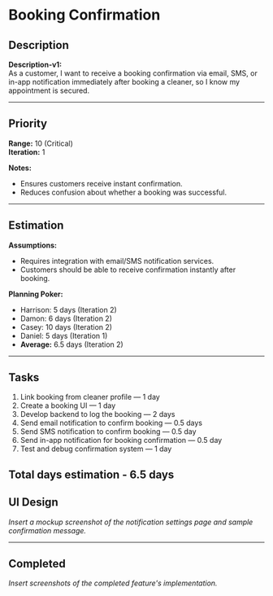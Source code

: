 # Booking Confirmation

## Description
**Description-v1:**  
As a customer, I want to receive a booking confirmation via email, SMS, or in-app notification immediately after booking a cleaner, so I know my appointment is secured.

---

## Priority
**Range:** 10 (Critical)  
**Iteration:** 1  

**Notes:**  
- Ensures customers receive instant confirmation. 
- Reduces confusion about whether a booking was successful.

---

## Estimation
**Assumptions:**  
- Requires integration with email/SMS notification services.  
- Customers should be able to receive confirmation instantly after booking.

**Planning Poker:**  
- Harrison: 5 days (Iteration 2)  
- Damon: 6 days (Iteration 2)  
- Casey: 10 days (Iteration 2)  
- Daniel: 5 days (Iteration 1)  
- **Average:** 6.5 days (Iteration 2)

---

## Tasks
1. Link booking from cleaner profile — 1 day
2. Create a booking UI — 1 day
3. Develop backend to log the booking — 2 days
4. Send email notification to confirm booking — 0.5 days
5. Send SMS notification to confirm booking — 0.5 day
6. Send in-app notification for booking confirmation — 0.5 day
7. Test and debug confirmation system — 1 day

Total days estimation - 6.5 days
---

## UI Design
*Insert a mockup screenshot of the notification settings page and sample confirmation message.*

---

## Completed
*Insert screenshots of the completed feature's implementation.*
